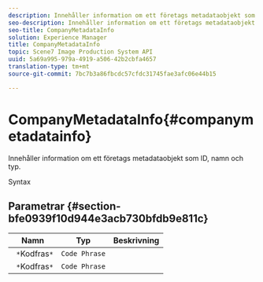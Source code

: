 ```yaml
---
description: Innehåller information om ett företags metadataobjekt som ID, namn och typ.
seo-description: Innehåller information om ett företags metadataobjekt som ID, namn och typ.
seo-title: CompanyMetadataInfo
solution: Experience Manager
title: CompanyMetadataInfo
topic: Scene7 Image Production System API
uuid: 5a69a995-979a-4919-a506-42b2cbfa4657
translation-type: tm+mt
source-git-commit: 7bc7b3a86fbcdc57cfdc31745fae3afc06e44b15

---
```



# CompanyMetadataInfo{#companymetadatainfo}

Innehåller information om ett företags metadataobjekt som ID, namn och typ.

Syntax

## Parametrar {#section-bfe0939f10d944e3acb730bfdb9e811c}

| Namn | Typ | Beskrivning |
|---|---|---|
| ` *`Kodfras`*` | `Code Phrase` |  |
| ` *`Kodfras`*` | `Code Phrase` |  |

